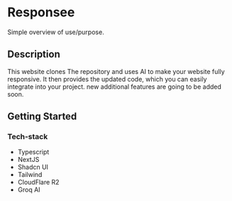 # Responsee

Simple overview of use/purpose.

## Description

This website clones The repository and uses AI to make your website fully responsive. It then provides the updated code, which you can easily integrate into your project.
new additional features are going to be added soon.

## Getting Started
 
### Tech-stack
* Typescript
* NextJS
* Shadcn UI
* Tailwind
* CloudFlare R2
* Groq AI
